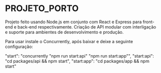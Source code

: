 # PROJETO_PORTO

Projeto feito usando Node.js em conjunto com React e Express para front-end e back-end respectivamente. Criação de API modular com interligação e suporte para ambientes de desenvolvimento e produção.

Para usar instale o Concurrently, após baixar e deixe a seguinte configuração:

"start": "concurrently \"npm run start:api\" \"npm run start:app\"",
"start:api": "cd packages/api && npm start",
"start:app": "cd packages/app && npm start"
